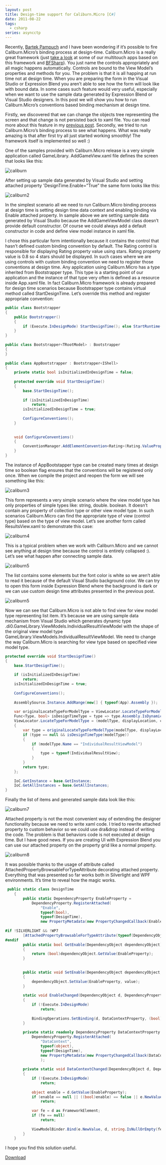 ```yaml
---
layout: post
title: Design-time support for Caliburn.Micro [C#]
date: 2011-08-22
tags:
  - csharp
series: asyncctp
---
```

Recently, [Bartek Pampuch](http://bpampuch.blogspot.com/) and I have been wondering if it’s possible to fire Caliburn.Micro’s binding process at design-time. Caliburn.Micro is a really great framework (just [take a look](https://www.youtube.com/watch?v=r8LMpNGAZw4) at some of our multitouch apps based on this framework and [BFSharp](http://www.codeproject.com/KB/library/BFsharp.aspx)). You just name the controls appropriately and all magic happens automatically. Controls are bound to the View Model’s properties and methods for you. The problem is that it is all happing at run time not at design time. When you are preparing the form in the Visual Studio or Expression Blend you aren’t able to see how the form will look like with bound data. In some cases such feature would very useful, especially when we want to use the sample data generated by Expression Blend or Visual Studio designers. In this post we will show you how to run Caliburn.Micro’s conventions based binding mechanism at design time.

Firstly, we discovered that we can change the objects tree representing the screen and that change is not persisted back to xaml file. You can read more about this feature in my [previous post](http://mnajder.blogspot.com/2011/09/custom-design-time-attributes-in.html). Secondly, we tried to run Caliburn.Micro’s binding process to see what happens. What was really amazing is that after first try all just started working smoothly! The framework itself is implemented so well :)

One of the samples provided with Caliburn.Micro release is a very simple application called GameLibrary. AddGameView.xaml file defines the screen that looks like this:

![caliburn](/assets/images/caliburn.png)

After setting up sample data generated by Visual Studio and setting attached property 'DesignTime.Enable=”True” the same form looks like this:

![caliburn2](/assets/images/caliburn2.png)

In the simplest scenario all we need to run Caliburn.Micro binding process at design time is setting design time data context and enabling binding via Enable attached property. In sample above we are setting sample data generated by Visual Studio because the AddGameViewModel class doesn’t provide default constructor. Of course we could always add a default constructor in code and define view model instance in xaml file.

I chose this particular form intentionally because it contains the control that hasn’t defined custom binding convention by default. The Rating control is responsible for displaying Rating property value using stars. Rating property value is 0.8 so 4 stars should be displayed. In such cases where we are using controls with custom binding convention we need to register those conventions at design time. Any application using Caliburn.Micro has a type inherited from Bootstrapper type. This type is a starting point of our application and the instance of that type very often is defined as a resource inside App.xaml file. In fact Caliburn.Micro framework is already prepared for design time scenarios because Bootstrapper type contains virtual method called StartDesignTime. Let’s override this method and register appropriate convention:

```csharp
public class Bootstrapper  
{  
    public Bootstrapper()   
    {  
        if (Execute.InDesignMode) StartDesignTime(); else StartRuntime();  
    }  
}  
  
public class Bootstrapper<TRootModel> : Bootstrapper   
{   
}  
  
public class AppBootstrapper : Bootstrapper<IShell>   
{  
    private static bool isInitializedInDesignTime = false;  
  
    protected override void StartDesignTime()  
    {  
        base.StartDesignTime();  
  
        if (isInitializedInDesignTime)  
            return;  
        isInitializedInDesignTime = true;  
              
        ConfigureConventions();  
    }  
  
  
    void ConfigureConventions()  
    {  
        ConventionManager.AddElementConvention<Rating>(Rating.ValueProperty, "Value", "ValueChanged");  
    }  
}
```

The instance of AppBootstapper type can be created many times at design time so boolean flag ensures that the conventions will be registered only once. When we compile the project and reopen the form we will see something like this:

![caliburn3](/assets/images/caliburn3.png)

This form represents a very simple scenario where the view model type has only properties of simple types like: string, double. boolean. It doesn’t contain any property of collection type or other view model type. In such scenarios Caliburn.Micro can find the appropriate type of view (control type) based on the type of view model. Let’s see another form called ResultsView.xaml to demonstrate this case:

![caliburn4](/assets/images/caliburn4.png)

This is a typical problem when we work with Caliburn.Micro and we cannot see anything at design time because the control is entirely collapsed :). Let’s see what happen after connecting sample data.

![caliburn5](/assets/images/caliburn5.png)

The list contains some elements but the font color is white so we aren’t able to read it because of the default Visual Studio background color. We can try to open this form inside Expression Blend where the background is dark or we can use custom design time attributes presented in the previous post.

![caliburn5](/assets/images/caliburn6.png)

Now we can see that Caliburn.Micro is not able to find view for view model type representing list item. It’s because we are using sample data mechanism from Visual Studio which generates dynamic type .di0.GameLibrary.ViewModels.IndividualResultViewModel with the shape of the original view model type GameLibrary.ViewModels.IndividualResultViewModel. We need to change the way Caliburn.Micro is searching for view type based on specified view model type.

```csharp
protected override void StartDesignTime()  
{  
    base.StartDesignTime();  
  
    if (isInitializedInDesignTime)  
        return;  
    isInitializedInDesignTime = true;  
  
    ConfigureConventions();  
              
    AssemblySource.Instance.AddRange(new[] { typeof(App).Assembly });  
  
    var originalLocateTypeForModelType = ViewLocator.LocateTypeForModelType;  
    Func<Type, bool> isDesignTimeType = type => type.Assembly.IsDynamic;  
    ViewLocator.LocateTypeForModelType = (modelType, displayLocation, context) =>  
    {  
        var type = originalLocateTypeForModelType(modelType, displayLocation, context);  
        if (type == null && isDesignTimeType(modelType))  
        {  
            if (modelType.Name == "IndividualResultViewModel")  
            {  
                type = typeof(IndividualResultView);  
            }  
        }  
        return type;  
    };  
  
    IoC.GetInstance = base.GetInstance;  
    IoC.GetAllInstances = base.GetAllInstances;  
}
```

Finally the list of items and generated sample data look like this:

![caliburn7](/assets/images/caliburn7.png)

Attached property is not the most convenient way of extending the designer functionality because we need to write xaml code. I tried to rewrite attached property to custom behavior so we could use dra&drop instead of writing the code. The problem is that behaviors code is not executed at design time. But I have good news. If you are creating UI with Expression Blend you can use our attached property on the property grid like a normal property.

![caliburn8](/assets/images/caliburn8.png)

It was possible thanks to the usage of attribute called AttachedPropertyBrowsableForTypeAttribute decorating attached property. Everything that was presented so far works both in Silverlight and WPF environments. It’s time to reveal how the magic works.

```csharp
 public static class DesignTime  
    {  
        public static DependencyProperty EnableProperty =  
            DependencyProperty.RegisterAttached(  
                "Enable",  
                typeof(bool),  
                typeof(DesignTime),  
                new PropertyMetadata(new PropertyChangedCallback(EnableChanged)));  
  
#if !SILVERLIGHT && !WP7  
        [AttachedPropertyBrowsableForTypeAttribute(typeof(DependencyObject))]  
#endif  
        public static bool GetEnable(DependencyObject dependencyObject)  
        {  
            return (bool)dependencyObject.GetValue(EnableProperty);  
        }  
  
  
        public static void SetEnable(DependencyObject dependencyObject, bool value)  
        {  
            dependencyObject.SetValue(EnableProperty, value);  
        }  
  
        static void EnableChanged(DependencyObject d, DependencyPropertyChangedEventArgs e)  
        {  
            if (!Execute.InDesignMode)  
                return;  
  
            BindingOperations.SetBinding(d, DataContextProperty, (bool)e.NewValue ? new Binding() : null);  
        }  
  
        private static readonly DependencyProperty DataContextProperty =  
            DependencyProperty.RegisterAttached(  
                "DataContext",  
                typeof(object),  
                typeof(DesignTime),  
                new PropertyMetadata(new PropertyChangedCallback(DataContextChanged))  
                );  
  
        private static void DataContextChanged(DependencyObject d, DependencyPropertyChangedEventArgs e)  
        {  
            if (!Execute.InDesignMode)  
                return;  
  
            object enable = d.GetValue(EnableProperty);  
            if (enable == null || ((bool)enable) == false || e.NewValue == null)  
                return;  
  
            var fe = d as FrameworkElement;  
            if (fe == null)  
                return;  
         
            ViewModelBinder.Bind(e.NewValue, d, string.IsNullOrEmpty(fe.Name) ? fe.GetHashCode().ToString() : fe.Name);  
        }  
    }
```


I hope you find this solution useful.

[Download](http://archive.msdn.microsoft.com/Project/Download/FileDownload.aspx?ProjectName=mnajder&DownloadId=15650)



